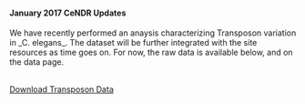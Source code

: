 #### January 2017 CeNDR Updates

<p>We have recently performed an anaysis characterizing Transposon variation in _C. elegans_. The dataset will be further integrated with the site resources as time goes on. For now, the raw data is available below, and on the data page.</p>
<br />
<a href="https://storage.googleapis.com/andersenlab.org/publications/2017Laricchia/tes_cender.bed" type="button" class="btn btn-default btn-block btn-success">Download Transposon Data</a>